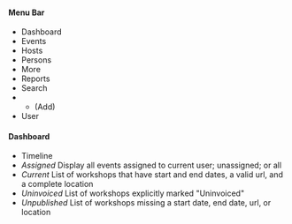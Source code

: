 #### Menu Bar
* Dashboard
* Events
* Hosts
* Persons
* More
* Reports
* Search
* + (Add)
* User



#### Dashboard
* Timeline
* *Assigned* Display all events assigned to current user; unassigned; or all 
* *Current* List of workshops that have start and end dates, a valid url, and a complete location
* *Uninvoiced* List of workshops explicitly marked "Uninvoiced"
* *Unpublished* List of workshops missing a start date, end date, url, or location

